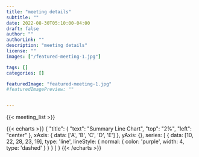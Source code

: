 ```yaml
---
title: "meeting details"
subtitle: ""
date: 2022-08-30T05:10:00-04:00
draft: false
author: ""
authorLink: ""
description: "meeting details"
license: ""
images: ["/featured-meeting-1.jpg"]

tags: []
categories: []

featuredImage: "featured-meeting-1.jpg"
#featuredImagePreview: ""


---
```





{{< meeting_list >}}

{{< echarts >}}
{
  "title": {
    "text": "Summary Line Chart",
    "top": "2%",
    "left": "center"
  },
  xAxis: {
    data: ['A', 'B', 'C', 'D', 'E']
  },
  yAxis: {},
  series: [
    {
      data: [10, 22, 28, 23, 19],
      type: 'line',
      lineStyle: {
        normal: {
          color: 'purple',
          width: 4,
          type: 'dashed'
        }
      }
    }
  ]
}
{{< /echarts >}}
